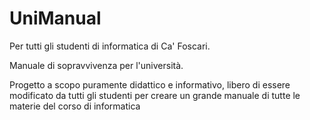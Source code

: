 # UniManual

Per tutti gli studenti di informatica di Ca' Foscari.

Manuale di sopravvivenza per l'università.

Progetto a scopo puramente didattico e informativo,
libero di essere modificato da tutti gli studenti per creare
un grande manuale di tutte le materie del corso di informatica

